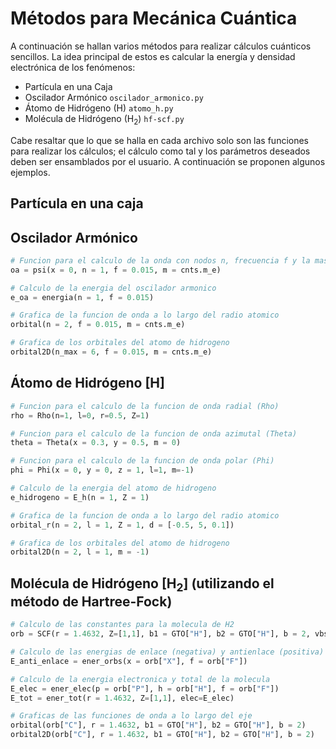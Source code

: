 # Métodos para Mecánica Cuántica

A continuación se hallan varios métodos para realizar cálculos cuánticos sencillos.
La idea principal de estos es calcular la energía y densidad electrónica de los fenómenos:
* Partícula en una Caja
* Oscilador Armónico `oscilador_armonico.py`
* Átomo de Hidrógeno (H) `atomo_h.py`
* Molécula de Hidrógeno (H<sub>2</sub>) `hf-scf.py`

Cabe resaltar que lo que se halla en cada archivo solo son las funciones para realizar los cálculos; el cálculo como tal y los parámetros deseados deben ser ensamblados por el usuario. A continuación se proponen algunos ejemplos.

## Partícula en una caja

## Oscilador Armónico
```python
# Funcion para el calculo de la onda con nodos n, frecuencia f y la masa del electron
oa = psi(x = 0, n = 1, f = 0.015, m = cnts.m_e)

# Calculo de la energia del oscilador armonico
e_oa = energia(n = 1, f = 0.015)

# Grafica de la funcion de onda a lo largo del radio atomico
orbital(n = 2, f = 0.015, m = cnts.m_e)

# Grafica de los orbitales del atomo de hidrogeno
orbital2D(n_max = 6, f = 0.015, m = cnts.m_e)
```

## Átomo de Hidrógeno [H]
```python
# Funcion para el calculo de la funcion de onda radial (Rho)
rho = Rho(n=1, l=0, r=0.5, Z=1)

# Funcion para el calculo de la funcion de onda azimutal (Theta)
theta = Theta(x = 0.3, y = 0.5, m = 0)

# Funcion para el calculo de la funcion de onda polar (Phi)
phi = Phi(x = 0, y = 0, z = 1, l=1, m=-1)

# Calculo de la energia del atomo de hidrogeno
e_hidrogeno = E_h(n = 1, Z = 1)

# Grafica de la funcion de onda a lo largo del radio atomico
orbital_r(n = 2, l = 1, Z = 1, d = [-0.5, 5, 0.1])

# Grafica de los orbitales del atomo de hidrogeno
orbital2D(n = 2, l = 1, m = -1)
```

## Molécula de Hidrógeno [H<sub>2</sub>] (utilizando el método de Hartree-Fock)
```python
# Calculo de las constantes para la molecula de H2
orb = SCF(r = 1.4632, Z=[1,1], b1 = GTO["H"], b2 = GTO["H"], b = 2, vbs=True)

# Calculo de las energias de enlace (negativa) y antienlace (positiva)
E_anti_enlace = ener_orbs(x = orb["X"], f = orb["F"])

# Calculo de la energia electronica y total de la molecula
E_elec = ener_elec(p = orb["P"], h = orb["H"], f = orb["F"])
E_tot = ener_tot(r = 1.4632, Z=[1,1], elec=E_elec)

# Graficas de las funciones de onda a lo largo del eje
orbital(orb["C"], r = 1.4632, b1 = GTO["H"], b2 = GTO["H"], b = 2)
orbital2D(orb["C"], r = 1.4632, b1 = GTO["H"], b2 = GTO["H"], b = 2)
```